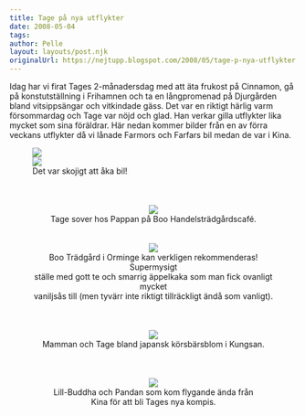 ```yaml
---
title: Tage på nya utflykter
date: 2008-05-04
tags: 	
author: Pelle
layout: layouts/post.njk
originalUrl: https://nejtupp.blogspot.com/2008/05/tage-p-nya-utflykter.html
---
```


Idag har vi firat Tages 2-månadersdag med att äta frukost på Cinnamon, gå på konstutställning i Frihamnen och ta en långpromenad på Djurgården bland vitsippsängar och vitkindade gäss. Det var en riktigt härlig varm försommardag och Tage var nöjd och glad. Han verkar gilla utflykter lika mycket som sina föräldrar. Här nedan kommer bilder från en av förra veckans utflykter då vi lånade Farmors och Farfars bil medan de var i Kina.

<figure>
	<img src="../../../../img/DSC00585_1024px.jpg"><br><img src="../../../../img/DSC00603_1024px.jpg">
	<figcaption>Det var skojigt att åka bil!<br><br><br></span></div><br><div style="text-align: center;"><img src="../../../../img/_MG_1105_1024pix.jpg">
	<figcaption>Tage sover hos Pappan på Boo Handelsträdgårdscafé.<br><br></span></span>
	<figcaption><br></span></span></div><div style="text-align: center;"><div style="text-align: center;"><img src="../../../../img/_MG_1108_1024pix.jpg">
	<figcaption>Boo Trädgård i Orminge kan verkligen rekommenderas! Supermysigt<br>ställe med gott te och smarrig äppelkaka som man fick ovanligt mycket<br>vaniljsås till (men tyvärr inte riktigt tillräckligt ändå som vanligt).<br><br><br></span></span></div><br><img src="../../../../img/_MG_1118_1024pix.jpg">
	<figcaption>Mamman och Tage bland japansk körsbärsblom i Kungsan.<br><br><br></span><br><img src="../../../../img/_MG_1205_1024pix.jpg">
	<figcaption>Lill-Buddha och Pandan som kom flygande ända från<br>Kina för att bli Tages nya kompis.</figcaption>

